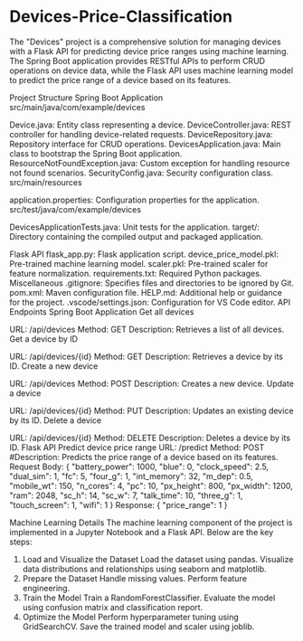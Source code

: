 # Devices-Price-Classification
The "Devices" project is a comprehensive solution for managing devices with a Flask API for predicting device price ranges using machine learning. The Spring Boot application provides RESTful APIs to perform CRUD operations on device data, while the Flask API uses machine learning model to predict the price range of a device based on its features.

Project Structure
Spring Boot Application
src/main/java/com/example/devices

Device.java: Entity class representing a device.
DeviceController.java: REST controller for handling device-related requests.
DeviceRepository.java: Repository interface for CRUD operations.
DevicesApplication.java: Main class to bootstrap the Spring Boot application.
ResourceNotFoundException.java: Custom exception for handling resource not found scenarios.
SecurityConfig.java: Security configuration class.
src/main/resources

application.properties: Configuration properties for the application.
src/test/java/com/example/devices

DevicesApplicationTests.java: Unit tests for the application.
target/: Directory containing the compiled output and packaged application.

Flask API
flask_app.py: Flask application script.
device_price_model.pkl: Pre-trained machine learning model.
scaler.pkl: Pre-trained scaler for feature normalization.
requirements.txt: Required Python packages.
Miscellaneous
.gitignore: Specifies files and directories to be ignored by Git.
pom.xml: Maven configuration file.
HELP.md: Additional help or guidance for the project.
.vscode/settings.json: Configuration for VS Code editor.
API Endpoints
Spring Boot Application
Get all devices

URL: /api/devices
Method: GET
Description: Retrieves a list of all devices.
Get a device by ID

URL: /api/devices/{id}
Method: GET
Description: Retrieves a device by its ID.
Create a new device

URL: /api/devices
Method: POST
Description: Creates a new device.
Update a device

URL: /api/devices/{id}
Method: PUT
Description: Updates an existing device by its ID.
Delete a device

URL: /api/devices/{id}
Method: DELETE
Description: Deletes a device by its ID.
Flask API
Predict device price range
URL: /predict
Method: POST
#Description: Predicts the price range of a device based on its features.
Request Body:
{
  "battery_power": 1000,
  "blue": 0,
  "clock_speed": 2.5,
  "dual_sim": 1,
  "fc": 5,
  "four_g": 1,
  "int_memory": 32,
  "m_dep": 0.5,
  "mobile_wt": 150,
  "n_cores": 4,
  "pc": 10,
  "px_height": 800,
  "px_width": 1200,
  "ram": 2048,
  "sc_h": 14,
  "sc_w": 7,
  "talk_time": 10,
  "three_g": 1,
  "touch_screen": 1,
  "wifi": 1
}
Response:
{
  "price_range": 1
}

Machine Learning Details
The machine learning component of the project is implemented in a Jupyter Notebook and a Flask API. Below are the key steps:

1. Load and Visualize the Dataset
Load the dataset using pandas.
Visualize data distributions and relationships using seaborn and matplotlib.
2. Prepare the Dataset
Handle missing values.
Perform feature engineering.
3. Train the Model
Train a RandomForestClassifier.
Evaluate the model using confusion matrix and classification report.
4. Optimize the Model
Perform hyperparameter tuning using GridSearchCV.
Save the trained model and scaler using joblib.
